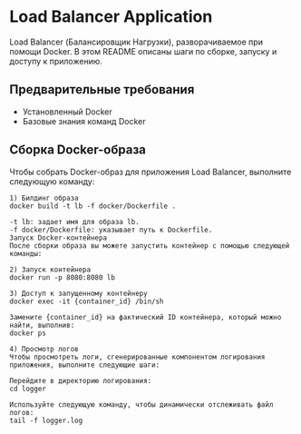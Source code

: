 # Load Balancer Application

Load Balancer (Балансировщик Нагрузки), разворачиваемое при помощи Docker. В этом README описаны шаги по сборке, запуску и доступу к приложению.

## Предварительные требования

- Установленный Docker
- Базовые знания команд Docker

## Сборка Docker-образа

Чтобы собрать Docker-образ для приложения Load Balancer, выполните следующую команду:

```bash\zsh
1) Билдинг образа
docker build -t lb -f docker/Dockerfile .

-t lb: задает имя для образа lb.
-f docker/Dockerfile: указывает путь к Dockerfile.
Запуск Docker-контейнера
После сборки образа вы можете запустить контейнер с помощью следующей команды:

2) Запуск контейнера
docker run -p 8080:8080 lb

3) Доступ к запущенному контейнеру
docker exec -it {container_id} /bin/sh

Замените {container_id} на фактический ID контейнера, который можно найти, выполнив:
docker ps

4) Просмотр логов
Чтобы просмотреть логи, сгенерированные компонентом логирования приложения, выполните следующие шаги:

Перейдите в директорию логирования:
cd logger

Используйте следующую команду, чтобы динамически отслеживать файл логов:
tail -f logger.log
